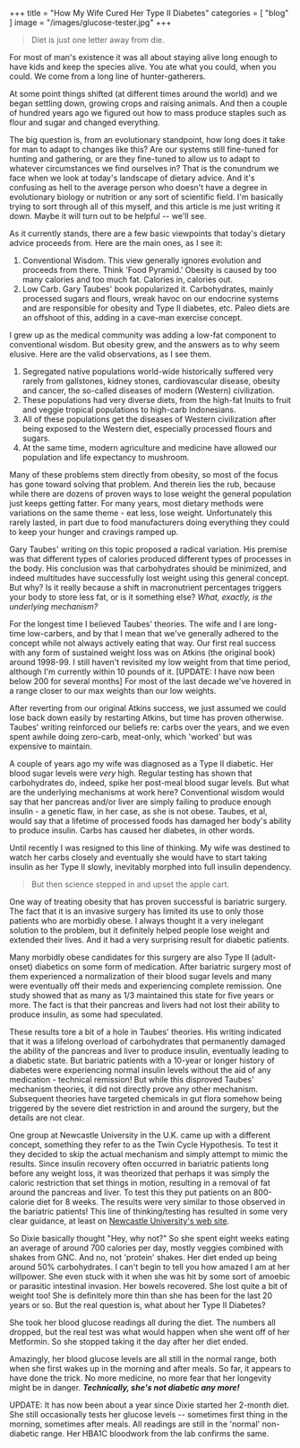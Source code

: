 +++
title = "How My Wife Cured Her Type II Diabetes"
categories = [ "blog" ]
image = "/images/glucose-tester.jpg"
+++


> Diet is just one letter away from die.

For most of man's existence it was all about staying alive long enough to have kids and keep the species alive. You ate what you could, when you could. We come from a long line of hunter-gatherers.

At some point things shifted (at different times around the world) and we began settling down, growing crops and raising animals. And then a couple of hundred years ago we figured out how to mass produce staples such as flour and sugar and changed everything.

The big question is, from an evolutionary standpoint, how long does it take for man to adapt to changes like this? Are our systems still fine-tuned for hunting and gathering, or are they fine-tuned to allow us to adapt to whatever circumstances we find ourselves in? That is the conundrum we face when we look at today's landscape of dietary advice. And it's confusing as hell to the average person who doesn't have a degree in evolutionary biology or nutrition or any sort of scientific field. I'm basically trying to sort through all of this myself, and this article is me just writing it down. Maybe it will turn out to be helpful -- we'll see.

As it currently stands, there are a few basic viewpoints that today's dietary advice proceeds from. Here are the main ones, as I see it:

1.  Conventional Wisdom. This view generally ignores evolution and proceeds from there. Think 'Food Pyramid.' Obesity is caused by too many calories and too much fat. Calories in, calories out.
2.  Low Carb. Gary Taubes' book popularized it. Carbohydrates, mainly processed sugars and flours, wreak havoc on our endocrine systems and are responsible for obesity and Type II diabetes, etc. Paleo diets are an offshoot of this, adding in a cave-man exercise concept.

I grew up as the medical community was adding a low-fat component to conventional wisdom. But obesity grew, and the answers as to why seem elusive. Here are the valid observations, as I see them.

1.  Segregated native populations world-wide historically suffered very rarely from gallstones, kidney stones, cardiovascular disease, obesity and cancer, the so-called diseases of modern (Western) civilization.
2.  These populations had very diverse diets, from the high-fat Inuits to fruit and veggie tropical populations to high-carb Indonesians.
3.  All of these populations get the diseases of Western civilization after being exposed to the Western diet, especially processed flours and sugars.
4.  At the same time, modern agriculture and medicine have allowed our population and life expectancy to mushroom.

Many of these problems stem directly from obesity, so most of the focus has gone toward solving that problem. And therein lies the rub, because while there are dozens of proven ways to lose weight the general population just keeps getting fatter. For many years, most dietary methods were variations on the same theme - eat less, lose weight. Unfortunately this rarely lasted, in part due to food manufacturers doing everything they could to keep your hunger and cravings ramped up.

Gary Taubes' writing on this topic proposed a radical variation. His premise was that different types of calories produced different types of processes in the body. His conclusion was that carbohydrates should be minimized, and indeed multitudes have successfully lost weight using this general concept. But why? Is it really because a shift in macronutrient percentages triggers your body to store less fat, or is it something else? _What, exactly, is the underlying mechanism?_

For the longest time I believed Taubes' theories. The wife and I are long-time low-carbers, and by that I mean that we've generally adhered to the concept while not always actively eating that way. Our first real success with any form of sustained weight loss was on Atkins (the original book) around 1998-99. I still haven't revisited my low weight from that time period, although I'm currently within 10 pounds of it. [UPDATE: I have now been below 200 for several months] For most of the last decade we've hovered in a range closer to our max weights than our low weights.

After reverting from our original Atkins success, we just assumed we could lose back down easily by restarting Atkins, but time has proven otherwise. Taubes' writing reinforced our beliefs re: carbs over the years, and we even spent awhile doing zero-carb, meat-only, which 'worked' but was expensive to maintain.

A couple of years ago my wife was diagnosed as a Type II diabetic. Her blood sugar levels were _very_ high. Regular testing has shown that carbohydrates do, indeed, spike her post-meal blood sugar levels. But what are the underlying mechanisms at work here? Conventional wisdom would say that her pancreas and/or liver are simply failing to produce enough insulin - a genetic flaw, in her case, as she is not obese. Taubes, et al, would say that a lifetime of processed foods has damaged her body's ability to produce insulin. Carbs has caused her diabetes, in other words.

Until recently I was resigned to this line of thinking. My wife was destined to watch her carbs closely and eventually she would have to start taking insulin as her Type II slowly, inevitably morphed into full insulin dependency.

> But then science stepped in and upset the apple cart.

One way of treating obesity that has proven successful is bariatric surgery. The fact that it is an invasive surgery has limited its use to only those patients who are morbidly obese. I always thought it a very inelegant solution to the problem, but it definitely helped people lose weight and extended their lives. And it had a very surprising result for diabetic patients.

Many morbidly obese candidates for this surgery are also Type II (adult-onset) diabetics on some form of medication. After bariatric surgery most of them experienced a normalization of their blood sugar levels and many were eventually off their meds and experiencing complete remission. One study showed that as many as 1/3 maintained this state for five years or more. The fact is that their pancreas and livers had not lost their ability to produce insulin, as some had speculated.

These results tore a bit of a hole in Taubes' theories. His writing indicated that it was a lifelong overload of carbohydrates that permanently damaged the ability of the pancreas and liver to produce insulin, eventually leading to a diabetic state. But bariatric patients with a 10-year or longer history of diabetes were experiencing normal insulin levels without the aid of any medication - technical remission! But while this disproved Taubes' mechanism theories, it did not directly prove any other mechanism. Subsequent theories have targeted chemicals in gut flora somehow being triggered by the severe diet restriction in and around the surgery, but the details are not clear. 

One group at Newcastle University in the U.K. came up with a different concept, something they refer to as the Twin Cycle Hypothesis. To test it they decided to skip the actual mechanism and simply attempt to mimic the results. Since insulin recovery often occurred in bariatric patients long before any weight loss, it was theorized that perhaps it was simply the caloric restriction that set things in motion, resulting in a removal of fat around the pancreas and liver. To test this they put patients on an 800-calorie diet for 8 weeks. The results were very similar to those observed in the bariatric patients! This line of thinking/testing has resulted in some very clear guidance, at least on [Newcastle University's web site](http://www.ncl.ac.uk/magres/research/diabetes/reversal.htm).

So Dixie basically thought "Hey, why not?" So she spent eight weeks eating an average of around 700 calories per day, mostly veggies combined with shakes from GNC. And no, not 'protein' shakes. Her diet ended up being around 50% carbohydrates. I can't begin to tell you how amazed I am at her willpower. She even stuck with it when she was hit by some sort of amoebic or parasitic intestinal invasion. Her bowels recovered. She lost quite a bit of weight too! She is definitely more thin than she has been for the last 20 years or so. But the real question is, what about her Type II Diabetes?

She took her blood glucose readings all during the diet. The numbers all dropped, but the real test was what would happen when she went off of her Metformin. So she stopped taking it the day after her diet ended.

Amazingly, her blood glucose levels are all still in the normal range, both when she first wakes up in the morning and after meals. So far, it appears to have done the trick. No more medicine, no more fear that her longevity might be in danger. **_Technically, she's not diabetic any more!_**

UPDATE: It has now been about a year since Dixie started her 2-month diet. She still occasionally tests her glucose levels -- sometimes first thing in the morning, sometimes after meals. All readings are still in the 'normal' non-diabetic range. Her HBA1C bloodwork from the lab confirms the same.
